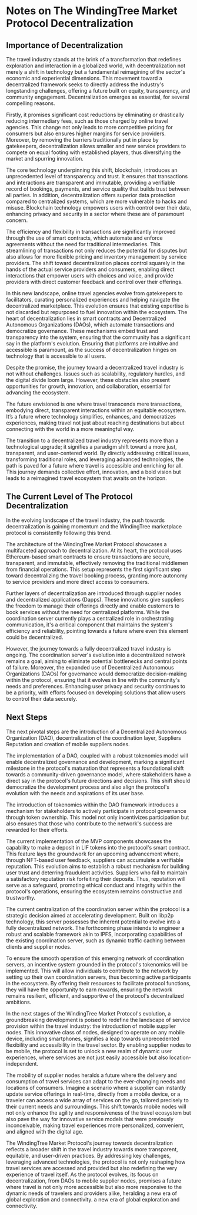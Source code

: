 # Notes on The WindingTree Market Protocol Decentralization

## Importance of Decentralization

The travel industry stands at the brink of a transformation that redefines exploration and interaction in a globalized world, with decentralization not merely a shift in technology but a fundamental reimagining of the sector's economic and experiential dimensions. This movement toward a decentralized framework seeks to directly address the industry's longstanding challenges, offering a future built on equity, transparency, and community engagement. Decentralization emerges as essential, for several compelling reasons.

Firstly, it promises significant cost reductions by eliminating or drastically reducing intermediary fees, such as those charged by online travel agencies. This change not only leads to more competitive pricing for consumers but also ensures higher margins for service providers. Moreover, by removing the barriers traditionally put in place by gatekeepers, decentralization allows smaller and new service providers to compete on equal footing with established players, thus diversifying the market and spurring innovation.

The core technology underpinning this shift, blockchain, introduces an unprecedented level of transparency and trust. It ensures that transactions and interactions are transparent and immutable, providing a verifiable record of bookings, payments, and service quality that builds trust between all parties. In addition, decentralization offers superior data protection compared to centralized systems, which are more vulnerable to hacks and misuse. Blockchain technology empowers users with control over their data, enhancing privacy and security in a sector where these are of paramount concern.

The efficiency and flexibility in transactions are significantly improved through the use of smart contracts, which automate and enforce agreements without the need for traditional intermediaries. This streamlining of transactions not only reduces the potential for disputes but also allows for more flexible pricing and inventory management by service providers. The shift toward decentralization places control squarely in the hands of the actual service providers and consumers, enabling direct interactions that empower users with choices and voice, and provide providers with direct customer feedback and control over their offerings.

In this new landscape, online travel agencies evolve from gatekeepers to facilitators, curating personalized experiences and helping navigate the decentralized marketplace. This evolution ensures that existing expertise is not discarded but repurposed to fuel innovation within the ecosystem. The heart of decentralization lies in smart contracts and Decentralized Autonomous Organizations (DAOs), which automate transactions and democratize governance. These mechanisms embed trust and transparency into the system, ensuring that the community has a significant say in the platform's evolution. Ensuring that platforms are intuitive and accessible is paramount, as the success of decentralization hinges on technology that is accessible to all users.

Despite the promise, the journey toward a decentralized travel industry is not without challenges. Issues such as scalability, regulatory hurdles, and the digital divide loom large. However, these obstacles also present opportunities for growth, innovation, and collaboration, essential for advancing the ecosystem.

The future envisioned is one where travel transcends mere transactions, embodying direct, transparent interactions within an equitable ecosystem. It’s a future where technology simplifies, enhances, and democratizes experiences, making travel not just about reaching destinations but about connecting with the world in a more meaningful way.

The transition to a decentralized travel industry represents more than a technological upgrade; it signifies a paradigm shift toward a more just, transparent, and user-centered world. By directly addressing critical issues, transforming traditional roles, and leveraging advanced technologies, the path is paved for a future where travel is accessible and enriching for all. This journey demands collective effort, innovation, and a bold vision but leads to a reimagined travel ecosystem that awaits on the horizon.

## The Current Level of The Protocol Decentralization

In the evolving landscape of the travel industry, the push towards decentralization is gaining momentum and the WindingTree marketplace protocol is consistently following this trend.

The architecture of the WindingTree Market Protocol showcases a multifaceted approach to decentralization. At its heart, the protocol uses Ethereum-based smart contracts to ensure transactions are secure, transparent, and immutable, effectively removing the traditional middlemen from financial operations. This setup represents the first significant step toward decentralizing the travel booking process, granting more autonomy to service providers and more direct access to consumers.

Further layers of decentralization are introduced through supplier nodes and decentralized applications (Dapps). These innovations give suppliers the freedom to manage their offerings directly and enable customers to book services without the need for centralized platforms. While the coordination server currently plays a centralized role in orchestrating communication, it's a critical component that maintains the system's efficiency and reliability, pointing towards a future where even this element could be decentralized.

However, the journey towards a fully decentralized travel industry is ongoing. The coordination server's evolution into a decentralized network remains a goal, aiming to eliminate potential bottlenecks and central points of failure. Moreover, the expanded use of Decentralized Autonomous Organizations (DAOs) for governance would democratize decision-making within the protocol, ensuring that it evolves in line with the community's needs and preferences. Enhancing user privacy and security continues to be a priority, with efforts focused on developing solutions that allow users to control their data securely.

## Next Steps

The next pivotal steps are the introduction of a Decentralized Autonomous Organization (DAO), decentralization of the coordination layer, Suppliers Reputation and creation of mobile suppliers nodes.

The implementation of a DAO, coupled with a robust tokenomics model will enable decentralized governance and development, marking a significant milestone in the protocol's maturation that represents a foundational shift towards a community-driven governance model, where stakeholders have a direct say in the protocol's future directions and decisions. This shift should democratize the development process and also align the protocol's evolution with the needs and aspirations of its user base.

The introduction of tokenomics within the DAO framework introduces a mechanism for stakeholders to actively participate in protocol governance through token ownership. This model not only incentivizes participation but also ensures that those who contribute to the network's success are rewarded for their efforts.

The current implementation of the MVP components showcases the capability to make a deposit in LIF tokens into the protocol's smart contract. This feature lays the groundwork for an upcoming advancement where, through NFT-based user feedback, suppliers can accumulate a verifiable reputation. This evolution aims to establish a robust mechanism for building user trust and deterring fraudulent activities. Suppliers who fail to maintain a satisfactory reputation risk forfeiting their deposits. Thus, reputation will serve as a safeguard, promoting ethical conduct and integrity within the protocol's operations, ensuring the ecosystem remains constructive and trustworthy.

The current centralization of the coordination server within the protocol is a strategic decision aimed at accelerating development. Built on libp2p technology, this server possesses the inherent potential to evolve into a fully decentralized network. The forthcoming phase intends to engineer a robust and scalable framework akin to IPFS, incorporating capabilities of the existing coordination server, such as dynamic traffic caching between clients and supplier nodes.

To ensure the smooth operation of this emerging network of coordination servers, an incentive system grounded in the protocol's tokenomics will be implemented. This will allow individuals to contribute to the network by setting up their own coordination servers, thus becoming active participants in the ecosystem. By offering their resources to facilitate protocol functions, they will have the opportunity to earn rewards, ensuring the network remains resilient, efficient, and supportive of the protocol's decentralized ambitions.

In the next stages of the WindingTree Market Protocol's evolution, a groundbreaking development is poised to redefine the landscape of service provision within the travel industry: the introduction of mobile supplier nodes. This innovative class of nodes, designed to operate on any mobile device, including smartphones, signifies a leap towards unprecedented flexibility and accessibility in the travel sector. By enabling supplier nodes to be mobile, the protocol is set to unlock a new realm of dynamic user experiences, where services are not just easily accessible but also location-independent.

The mobility of supplier nodes heralds a future where the delivery and consumption of travel services can adapt to the ever-changing needs and locations of consumers. Imagine a scenario where a supplier can instantly update service offerings in real-time, directly from a mobile device, or a traveler can access a wide array of services on the go, tailored precisely to their current needs and surroundings. This shift towards mobile nodes will not only enhance the agility and responsiveness of the travel ecosystem but also pave the way for innovative service models that were previously inconceivable, making travel experiences more personalized, convenient, and aligned with the digital age.

The WindingTree Market Protocol's journey towards decentralization reflects a broader shift in the travel industry towards more transparent, equitable, and user-driven practices. By addressing key challenges, leveraging advanced technologies, the protocol is not only reshaping how travel services are accessed and provided but also redefining the very experience of travel itself. As the protocol evolves, its focus on decentralization, from DAOs to mobile supplier nodes, promises a future where travel is not only more accessible but also more responsive to the dynamic needs of travelers and providers alike, heralding a new era of global exploration and connectivity. a new era of global exploration and connectivity.
